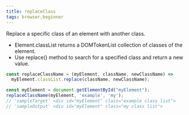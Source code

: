 ```yaml
---
title: replaceClass
tags: browser,beginner
---
```


Replace a specific class of an element with another class.

- Element.classList returns a DOMTokenList collection of classes of the element.
- Use replace() method to search for a specified class and return a new value.

```js
const replaceClassName = (myElement, className, newClassName) =>
  myElement.classList.replace(className, newClassName);
```

```js
const myElement = document.getElementById("myElement");
replaceClassName(myElement, 'example', 'my'); 
// 'sampleTarget' <div id="myElement" class="example class list">
// 'sampleOutput' <div id="myElement" class="my class list">
```